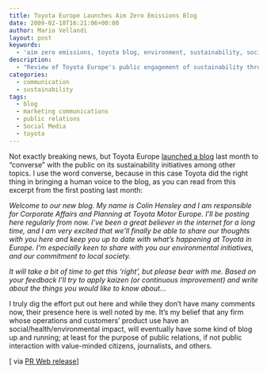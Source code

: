 ```yaml
---
title: Toyota Europe Launches Aim Zero Emissions Blog
date: 2009-02-18T16:21:06+00:00
author: Mario Vellandi
layout: post
keywords:
  - 'aim zero emissions, toyota blog, environment, sustainability, social media, colin hensley, public relations '
description:
  - "Review of Toyota Europe's public engagement of sustainability through their Aim Zero Emissions blog, with a commendation why this type of public conversation is important."
categories:
  - communication
  - sustainability
tags:
  - blog
  - marketing communications
  - public relations
  - Social Media
  - toyota
---
```

Not exactly breaking news, but Toyota Europe <a rel="nofollow" title="totyota zero emissions blog" href="http://www.aimzeroemissions.eu/green-design/">launched a blog</a> last month to &#8220;converse&#8221; with the public on its sustainability initiatives among other topics. I use the word converse, because in this case Toyota did the right thing in bringing a human voice to the blog, as you can read from this excerpt from the first posting last month:

*Welcome to our new blog. My name is Colin Hensley and I am responsible for Corporate Affairs and Planning at Toyota Motor Europe. I’ll be posting here regularly from now. I’ve been a great believer in the internet for a long time, and I am very excited that we’ll finally be able to share our thoughts with you here and keep you up to date with what’s happening at Toyota in Europe. I’m especially keen to share with you our environmental initiatives, and our commitment to local society.*

*It will take a bit of time to get this ‘right’, but please bear with me. Based on your feedback I’ll try to apply kaizen (or continuous improvement) and write about the things you would like to know about&#8230;*

I truly dig the effort put out here and while they don&#8217;t have many comments now, their presence here is well noted by me. It&#8217;s my belief that any firm whose operations and customers&#8217; product use have an social/health/environmental impact, will eventually have some kind of blog up and running; at least for the purpose of public relations, if not public interaction with value-minded citizens, journalists, and others.

[ via <a rel="nofollow" title="press release on toyota zero emissions blog" href="http://www.prweb.com/releases/Toyota_Motor_Europe/Aim_Zero_Emissions_blog/prweb1901064.htm">PR Web release</a>]
